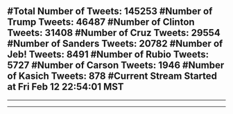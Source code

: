 #Total Number of Tweets: 145253 
#Number of Trump Tweets: 46487
#Number of Clinton Tweets: 31408
#Number of Cruz Tweets: 29554
#Number of Sanders Tweets: 20782
#Number of Jeb! Tweets: 8491
#Number of Rubio Tweets: 5727
#Number of Carson Tweets: 1946
#Number of Kasich Tweets: 878
#Current Stream Started at Fri Feb 12 22:54:01 MST
---
---
---
